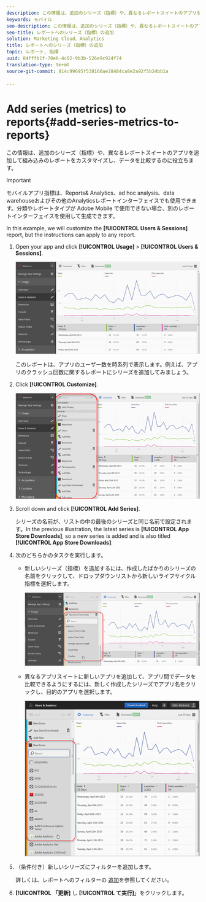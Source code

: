 ```yaml
---
description: この情報は、追加のシリーズ（指標）や、異なるレポートスイートのアプリを追加して組み込みのレポートをカスタマイズし、データを比較するのに役立ちます。
keywords: モバイル
seo-description: この情報は、追加のシリーズ（指標）や、異なるレポートスイートのアプリを追加して組み込みのレポートをカスタマイズし、データを比較するのに役立ちます。
seo-title: レポートへのシリーズ（指標）の追加
solution: Marketing Cloud、Analytics
title: レポートへのシリーズ（指標）の追加
topic: レポート, 指標
uuid: 84fffb1f-70e6-4c02-9b3b-526e9c924f74
translation-type: tm+mt
source-git-commit: 814c99695f538160ae28484ca8e2a92f5b24bb1a

---
```



# Add series (metrics) to reports{#add-series-metrics-to-reports}

この情報は、追加のシリーズ（指標）や、異なるレポートスイートのアプリを追加して組み込みのレポートをカスタマイズし、データを比較するのに役立ちます。

>[!IMPORTANT]
>
>モバイルアプリ指標は、Reports&amp; Analytics、ad hoc analysis、data warehouseおよびその他のAnalyticsレポートインターフェイスでも使用できます。分類やレポートタイプが Adobe Mobile で使用できない場合、別のレポートインターフェイスを使用して生成できます。

In this example, we will customize the **[!UICONTROL Users &amp; Sessions]** report, but the instructions can apply to any report.

1. Open your app and click **[!UICONTROL Usage]** &gt; **[!UICONTROL Users &amp; Sessions]**.

   ![手順の結果](assets/customize1.png)

   このレポートは、アプリのユーザー数を時系列で表示します。例えば、アプリのクラッシュ回数に関するレポートにシリーズを追加してみましょう。

1. Click **[!UICONTROL Customize]**.

   ![手順の結果](assets/customize2.png)

1. Scroll down and click **[!UICONTROL Add Series]**.

   シリーズの名前が、リストの中の最後のシリーズと同じ名前で設定されます。In the previous illustration, the latest series is **[!UICONTROL App Store Downloads]**, so a new series is added and is also titled **[!UICONTROL App Store Downloads]**.

1. 次のどちらかのタスクを実行します。

   * 新しいシリーズ（指標）を追加するには、作成したばかりのシリーズの名前をクリックして、ドロップダウンリストから新しいライフサイクル指標を選択します。

      ![手順の結果](assets/add_series.png)

   * 異なるアプリスイートに新しいアプリを追加して、アプリ間でデータを比較できるようにするには、新しく作成したシリーズでアプリ名をクリックし、目的のアプリを選択します。

      ![](assets/add_series_app.png)

1. （条件付き）新しいシリーズにフィルターを追加します。

   詳しくは、レポートへのフィルターの [追加](/help/using/usage/reports-customize/t-reports-customize.md)を参照してください。
1. **[!UICONTROL 「更新]** し **[!UICONTROL て実行]**」をクリックします。
